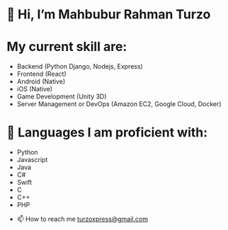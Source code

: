 # 👋 Hi, I’m Mahbubur Rahman Turzo

# My current skill are:
 * Backend (Python Django, Nodejs, Express)
 * Frontend (React)
 * Android (Native)
 * iOS (Native)
 * Game Development (Unity 3D)
 * Server Management or DevOps (Amazon EC2, Google Cloud, Docker)
 
# 🐍 Languages I am proficient with:
 * Python
 * Javascript
 * Java
 * C#
 * Swift
 * C
 * C++
 * PHP

- 📫 How to reach me turzoxpress@gmail.com
<!---
Turzoxpress/Turzoxpress is a ✨ special ✨ repository because its `README.md` (this file) appears on your GitHub profile.
You can click the Preview link to take a look at your changes.
--->
